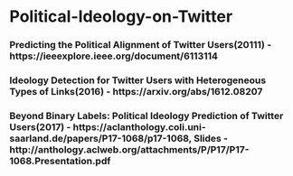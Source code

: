 # Political-Ideology-on-Twitter

<h3>Predicting the Political Alignment of Twitter Users(20111) - https://ieeexplore.ieee.org/document/6113114</h3>
<h3>Ideology Detection for Twitter Users with Heterogeneous Types of Links(2016) - https://arxiv.org/abs/1612.08207</h3>
<h3>Beyond Binary Labels: Political Ideology Prediction of Twitter Users(2017) - https://aclanthology.coli.uni-saarland.de/papers/P17-1068/p17-1068, Slides - http://anthology.aclweb.org/attachments/P/P17/P17-1068.Presentation.pdf</h3>

